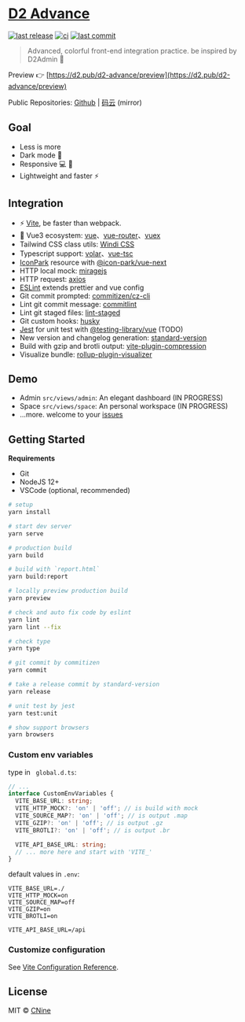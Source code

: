 # [D2 Advance](https://github.com/d2-projects/d2-advance)

[![last release](https://img.shields.io/github/v/release/d2-projects/d2-advance?style=flat-square)](https://github.com/d2-projects/d2-advance/releases)
[![ci](https://img.shields.io/github/workflow/status/d2-projects/d2-advance/Release%20pipeline?logo=github&style=flat-square)](https://github.com/d2-projects/d2-advance/actions)
[![last commit](https://img.shields.io/github/last-commit/d2-projects/d2-advance?logo=git&logoColor=white&style=flat-square)](https://github.com/d2-projects/d2-advance/commits/master)

> Advanced, colorful front-end integration practice. be inspired by D2Admin 🧗

Preview 👉 [https://d2.pub/d2-advance/preview](https://d2.pub/d2-advance/preview)
 
Public Repositories: [Github](https://gitee.com/d2-projects/d2-advance) | [码云](https://gitee.com/d2-projects/d2-advance) (mirror)

## Goal

- Less is more
- Dark mode 🌛
- Responsive 💻 📱
- Lightweight and faster ⚡️

## Integration

-  ⚡️ [Vite](https://vitejs.dev/guide/), be faster than webpack.
- 🖖 Vue3 ecosystem: [vue](https://v3.vuejs.org/)、[vue-router](https://next.router.vuejs.org/)、[vuex](https://vuex.vuejs.org/guide/)
- Tailwind CSS class utils: [Windi CSS](https://windicss.org/guide/features.html)
- Typescript support: [volar](https://github.com/johnsoncodehk/volar)、[vue-tsc](https://github.com/johnsoncodehk/vue-tsc)
- [IconPark](https://iconpark.bytedance.com/official) resource with [@icon-park/vue-next](https://github.com/bytedance/IconPark/blob/master/packages/vue-next/README.md)
- HTTP local mock: [miragejs](https://miragejs.com/docs/main-concepts/route-handlers/)
- HTTP request: [axios](https://github.com/axios/axios)
- [ESLint](https://eslint.org/) extends prettier and vue config
- Git commit prompted: [commitizen/cz-cli](https://github.com/commitizen/cz-cli)
- Lint git commit message: [commitlint](https://commitlint.js.org/)
- Lint git staged files: [lint-staged](https://github.com/okonet/lint-staged)
- Git custom hooks: [husky](https://typicode.github.io/husky/#/)
- [Jest](https://jestjs.io/) for unit test with [@testing-library/vue](https://github.com/testing-library/vue-testing-library) (TODO)
- New version and changelog generation: [standard-version](https://github.com/conventional-changelog/standard-version)
- Build with gzip and brotli output: [vite-plugin-compression](https://github.com/anncwb/vite-plugin-compression)
- Visualize bundle: [rollup-plugin-visualizer](https://github.com/btd/rollup-plugin-visualizer)

## Demo

- Admin `src/views/admin`: An elegant dashboard (IN PROGRESS)
- Space `src/views/space`: An personal workspace (IN PROGRESS)
- ...more. welcome to your [issues](https://github.com/d2-projects/d2-advance/issues/new)

## Getting Started

**Requirements**

-   Git
-   NodeJS 12+
-   VSCode (optional, recommended)

``` bash
# setup
yarn install

# start dev server
yarn serve

# production build
yarn build

# build with `report.html`
yarn build:report

# locally preview production build
yarn preview

# check and auto fix code by eslint
yarn lint
yarn lint --fix

# check type
yarn type

# git commit by commitizen
yarn commit

# take a release commit by standard-version
yarn release

# unit test by jest
yarn test:unit

# show support browsers
yarn browsers
```

### Custom env variables

type in ` global.d.ts`:

``` ts
// ...
interface CustomEnvVariables {
  VITE_BASE_URL: string;
  VITE_HTTP_MOCK?: 'on' | 'off'; // is build with mock
  VITE_SOURCE_MAP?: 'on' | 'off'; // is output .map
  VITE_GZIP?: 'on' | 'off'; // is output .gz
  VITE_BROTLI?: 'on' | 'off'; // is output .br

  VITE_API_BASE_URL: string;
  // ... more here and start with 'VITE_'
}
```

default values in `.env`:

```
VITE_BASE_URL=./
VITE_HTTP_MOCK=on
VITE_SOURCE_MAP=off
VITE_GZIP=on
VITE_BROTLI=on

VITE_API_BASE_URL=/api
```

### Customize configuration
See [Vite Configuration Reference](https://vitejs.dev/config/).

## License

MIT © [CNine](https://github.com/Aysnine/)
